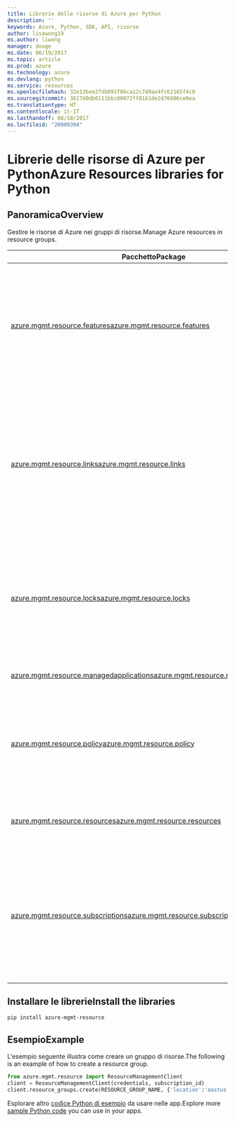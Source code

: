 ```yaml
---
title: Librerie delle risorse di Azure per Python
description: ''
keywords: Azure, Python, SDK, API, risorse
author: lisawong19
ms.author: liwong
manager: douge
ms.date: 06/19/2017
ms.topic: article
ms.prod: azure
ms.technology: azure
ms.devlang: python
ms.service: resources
ms.openlocfilehash: 32e13bee27db091f0bca12c7d9ae4fc62165f4c0
ms.sourcegitcommit: 3617d0db0111bbc00072ff8161de2d76606ce0ea
ms.translationtype: HT
ms.contentlocale: it-IT
ms.lasthandoff: 08/18/2017
ms.locfileid: "20909394"
---
```

# <a name="azure-resources-libraries-for-python"></a><span data-ttu-id="b0655-103">Librerie delle risorse di Azure per Python</span><span class="sxs-lookup"><span data-stu-id="b0655-103">Azure Resources libraries for Python</span></span> 

## <a name="overview"></a><span data-ttu-id="b0655-104">Panoramica</span><span class="sxs-lookup"><span data-stu-id="b0655-104">Overview</span></span> 
<span data-ttu-id="b0655-105">Gestire le risorse di Azure nei gruppi di risorse.</span><span class="sxs-lookup"><span data-stu-id="b0655-105">Manage Azure resources in resource groups.</span></span>

| <span data-ttu-id="b0655-106">Pacchetto</span><span class="sxs-lookup"><span data-stu-id="b0655-106">Package</span></span>  |  <span data-ttu-id="b0655-107">Descrizione</span><span class="sxs-lookup"><span data-stu-id="b0655-107">Description</span></span> |
|---|---|
|<span data-ttu-id="b0655-108">[azure.mgmt.resource.features][1]</span><span class="sxs-lookup"><span data-stu-id="b0655-108">[azure.mgmt.resource.features][1]</span></span>|<span data-ttu-id="b0655-109">Azure Feature Exposure Control (AFEC) fornisce un meccanismo che consente ai provider di risorse di controllare l'esposizione delle funzionalità agli utenti.</span><span class="sxs-lookup"><span data-stu-id="b0655-109">Azure Feature Exposure Control (AFEC) provides a mechanism for the resource providers to control feature exposure to users.</span></span>|
|<span data-ttu-id="b0655-110">[azure.mgmt.resource.links][2]</span><span class="sxs-lookup"><span data-stu-id="b0655-110">[azure.mgmt.resource.links][2]</span></span>|<span data-ttu-id="b0655-111">Le risorse di Azure possono essere collegate tra loro per formare relazioni logiche.</span><span class="sxs-lookup"><span data-stu-id="b0655-111">Azure resources can be linked together to form logical relationships.</span></span> <span data-ttu-id="b0655-112">È possibile stabilire collegamenti tra le risorse appartenenti a gruppi di risorse diversi.</span><span class="sxs-lookup"><span data-stu-id="b0655-112">You can establish links between resources belonging to different resource groups.</span></span>|
|<span data-ttu-id="b0655-113">[azure.mgmt.resource.locks][3]</span><span class="sxs-lookup"><span data-stu-id="b0655-113">[azure.mgmt.resource.locks][3]</span></span>|<span data-ttu-id="b0655-114">Le risorse di Azure possono essere bloccate per impedire ad altri utenti dell'organizzazione di eliminare o modificare le risorse.</span><span class="sxs-lookup"><span data-stu-id="b0655-114">Azure resources can be locked to prevent other users in your organization from deleting or modifying resources.</span></span>|
|<span data-ttu-id="b0655-115">[azure.mgmt.resource.managedapplications][4]</span><span class="sxs-lookup"><span data-stu-id="b0655-115">[azure.mgmt.resource.managedapplications][4]</span></span>|<span data-ttu-id="b0655-116">Applicazioni gestite da ARM (appliance).</span><span class="sxs-lookup"><span data-stu-id="b0655-116">ARM managed applications (appliances).</span></span>|
|<span data-ttu-id="b0655-117">[azure.mgmt.resource.policy][5]</span><span class="sxs-lookup"><span data-stu-id="b0655-117">[azure.mgmt.resource.policy][5]</span></span>|<span data-ttu-id="b0655-118">Per gestire e controllare l'accesso alle risorse, è possibile definire criteri personalizzati e assegnarli a un ambito.</span><span class="sxs-lookup"><span data-stu-id="b0655-118">To manage and control access to your resources, you can define customized policies and assign them at a scope.</span></span>|
|<span data-ttu-id="b0655-119">[azure.mgmt.resource.resources][6]</span><span class="sxs-lookup"><span data-stu-id="b0655-119">[azure.mgmt.resource.resources][6]</span></span>| <span data-ttu-id="b0655-120">Fornisce operazioni per l'uso di risorse e gruppi di risorse.</span><span class="sxs-lookup"><span data-stu-id="b0655-120">Provides operations for working with resources and resource groups.</span></span>|
|<span data-ttu-id="b0655-121">[azure.mgmt.resource.subscriptions][7]</span><span class="sxs-lookup"><span data-stu-id="b0655-121">[azure.mgmt.resource.subscriptions][7]</span></span>|<span data-ttu-id="b0655-122">Tutti i gruppi di risorse e tutte le risorse esistono all'interno delle sottoscrizioni.</span><span class="sxs-lookup"><span data-stu-id="b0655-122">All resource groups and resources exist within subscriptions.</span></span> <span data-ttu-id="b0655-123">Queste operazioni consentono di ottenere informazioni sulle sottoscrizioni e sui tenant.</span><span class="sxs-lookup"><span data-stu-id="b0655-123">These operation enable you get information about your subscriptions and tenants.</span></span>|

[1]: /python/api/azure.mgmt.resource.features
[2]: /python/api/azure.mgmt.resource.links
[3]: /python/api/azure.mgmt.resource.locks
[4]: /python/api/azure.mgmt.resource.managedapplications
[5]: /python/api/azure.mgmt.resource.policy
[6]: /python/api/azure.mgmt.resource.resources
[7]: /python/api/azure.mgmt.resource.subscriptions

## <a name="install-the-libraries"></a><span data-ttu-id="b0655-124">Installare le librerie</span><span class="sxs-lookup"><span data-stu-id="b0655-124">Install the libraries</span></span> 
```bash
pip install azure-mgmt-resource
```

## <a name="example"></a><span data-ttu-id="b0655-125">Esempio</span><span class="sxs-lookup"><span data-stu-id="b0655-125">Example</span></span>
<span data-ttu-id="b0655-126">L'esempio seguente illustra come creare un gruppo di risorse.</span><span class="sxs-lookup"><span data-stu-id="b0655-126">The following is an example of how to create a resource group.</span></span> 

```python
from azure.mgmt.resource import ResourceManagementClient
client = ResourceManagementClient(credentials, subscription_id)
client.resource_groups.create(RESOURCE_GROUP_NAME, {'location':'eastus'})
```

<span data-ttu-id="b0655-127">Esplorare altro [codice Python di esempio](https://azure.microsoft.com/resources/samples/?platform=python) da usare nelle app.</span><span class="sxs-lookup"><span data-stu-id="b0655-127">Explore more [sample Python code](https://azure.microsoft.com/resources/samples/?platform=python) you can use in your apps.</span></span> 
